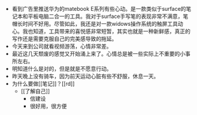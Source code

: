 - 看到广告里推送华为的matebook E系列有些心动。是一款类似于surface的笔记本和平板电脑二合一的工具。我对于surface手写笔的表现非常不满意，笔帽长时间不好用。尽管如此，我还是对一款widows操作系统的触屏工具动心。我也知道，工具带来的喜悦感非常短暂，其实也就是一种新鲜感，真正的写作还是需要克服自己的完美感导致的拖延。
- 今天来到公司就看视频游荡，心情非常差。
- 最近这几天颓废的感觉又开始涌上来了。心情总是被一些实际上不重要的小事所左右。
- 明知道什么是对的，但是就是不愿意行动。
- 昨天晚上没有骑车，因为前天运动心脏有些不舒服，休息一天。
- 为什么要做[[笔记]]？[[rd]]
    - [[了解自己]]
        - 信建设
        - 很好用，很方便
